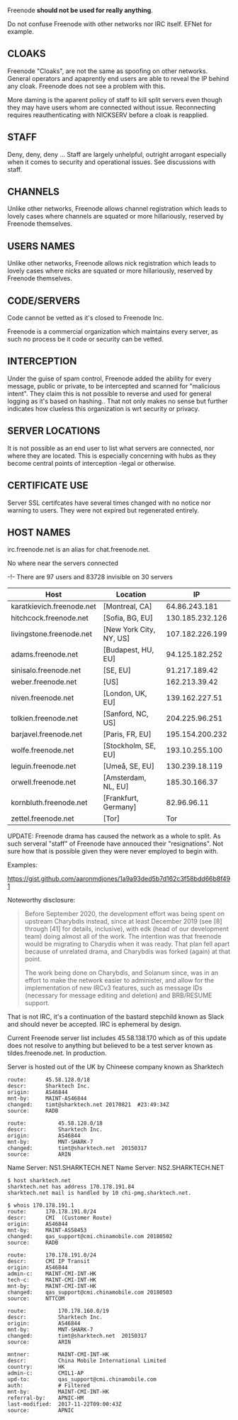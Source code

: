 


Freenode **should not be used for really anything**. 

Do not confuse Freenode with other networks nor IRC itself.  EFNet for example.


CLOAKS
------
Freenode "Cloaks", are not the same as spoofing on other networks. General operators and apaprently end users are able to reveal the IP behind any cloak. Freenode does not see a problem with this. 

More daming is the aparent policy of staff to kill split servers even though they may have users whom are connected without issue.   Reconnecting requires reauthenticating with NICKSERV before a cloak is reapplied.


STAFF
-----
Deny, deny, deny ... Staff are largely unhelpful, outright arrogant especially when it comes to security and operational issues.  See discussions with staff.


CHANNELS
--------
Unlike other networks, Freenode allows channel registration which leads to lovely cases where channels are squated or more hillariously, reserved by Freenode themselves.



USERS NAMES
------------
Unlike other networks, Freenode allows nick registration which leads to lovely cases where nicks are squated or more hillariously, reserved by Freenode themselves.


CODE/SERVERS
------------

Code cannot be vetted as it's closed to Freenode Inc.

Freenode is a commercial organization which maintains every server, as such no process be it code or security can be vetted.


INTERCEPTION
------------

Under the guise of spam control, Freenode added the ability for every message, public or private, to be intercepted and scanned for "malicious intent".  They claim this is not possible to reverse and used for general logging as it's based on hashing..  That not only makes no sense but further indicates how clueless this organization is wrt security or privacy.


SERVER LOCATIONS
----------------

It is not possible as an end user to list what servers are connected, nor where they are located.  This is especially concerning with hubs as they become central points of interception -legal or otherwise.


CERTIFICATE USE
---------------

Server SSL certifcates have several times changed with no notice nor warning to users.  They were not expired but regenerated entirely.



HOST NAMES
---------

irc.freenode.net is an alias for chat.freenode.net.

No where near the servers connected

-!- There are 97 users and 83728 invisible on 30 servers


| Host | Location | IP
| ---------------------- | ---------------- | ----------- | 
|karatkievich.freenode.net | [Montreal, CA] |	64.86.243.181 |
|hitchcock.freenode.net | [Sofia, BG, EU] | 	130.185.232.126 |
|livingstone.freenode.net | [New York City, NY, US] |107.182.226.199 |
|adams.freenode.net | [Budapest, HU, EU] |	94.125.182.252 |
|sinisalo.freenode.net | [SE, EU] |91.217.189.42 |
|weber.freenode.net | [US] |162.213.39.42 |
|niven.freenode.net | [London, UK, EU] |139.162.227.51 |
|tolkien.freenode.net | [Sanford, NC, US] |204.225.96.251 |
|barjavel.freenode.net | [Paris, FR, EU] |195.154.200.232 |
|wolfe.freenode.net | [Stockholm, SE, EU] |193.10.255.100 |
|leguin.freenode.net | [Umeå, SE, EU] |130.239.18.119 |
|orwell.freenode.net | [Amsterdam, NL, EU] |185.30.166.37 |
|kornbluth.freenode.net | [Frankfurt, Germany] |82.96.96.11 |
|zettel.freenode.net | [Tor] | Tor |


UPDATE:  Freenode drama has caused the network as a whole to split.  As such serveral "staff" of Freenode have annouced their "resignations".  Not sure how that is possible given they were never employed to begin with.

Examples:

https://gist.github.com/aaronmdjones/1a9a93ded5b7d162c3f58bdd66b8f491


Noteworthy disclosure:

> Before September 2020, the development effort was being spent on upstream
> Charybdis instead, since at least December 2019 (see [8] through [41] for
> details, inclusive), with edk (head of our development team) doing almost
> all of the work. The intention was that freenode would be migrating to
> Charydis when it was ready. That plan fell apart because of unrelated
> drama, and Charybdis was forked (again) at that point.
>   
> The work being done on Charybdis, and Solanum since, was in an effort to
> make the network easier to administer, and allow for the implementation
> of new IRCv3 features, such as message IDs (necessary for message
> editing and deletion) and BRB/RESUME support.
   
   
That is not IRC, it's a continuation of the bastard stepchild known as Slack and should never be accepted.  IRC is ephemeral by design.


Current Freenode server list includes 45.58.138.170 which as of this update does not resolve to anything but believed to be a test server known as tildes.freenode.net.  In production.

Server is hosted out of the UK by Chineese company known as Sharktech

```
route:      45.58.128.0/18
descr:      Sharktech Inc.
origin:     AS46844
mnt-by:     MAINT-AS46844
changed:    timt@sharktech.net 20170821  #23:49:34Z
source:     RADB

route:          45.58.128.0/18
descr:          Sharktech Inc.
origin:         AS46844
mnt-by:         MNT-SHARK-7
changed:        timt@sharktech.net  20150317
source:         ARIN
```

   Name Server: NS1.SHARKTECH.NET
   Name Server: NS2.SHARKTECH.NET


```
$ host sharktech.net
sharktech.net has address 170.178.191.84
sharktech.net mail is handled by 10 chi-pmg.sharktech.net.

$ whois 170.178.191.1
route:      170.178.191.0/24
descr:      CMI  (Customer Route)
origin:     AS46844
mnt-by:     MAINT-AS58453
changed:    qas_support@cmi.chinamobile.com 20180502
source:     RADB

route:      170.178.191.0/24
descr:      CMI IP Transit
origin:     AS46844
admin-c:    MAINT-CMI-INT-HK
tech-c:     MAINT-CMI-INT-HK
mnt-by:     MAINT-CMI-INT-HK
changed:    qas_support@cmi.chinamobile.com 20180503
source:     NTTCOM

route:          170.178.160.0/19
descr:          Sharktech Inc.
origin:         AS46844
mnt-by:         MNT-SHARK-7
changed:        timt@sharktech.net  20150317
source:         ARIN

mntner:         MAINT-CMI-INT-HK
descr:          China Mobile International Limited
country:        HK
admin-c:        CMIL1-AP
upd-to:         qas_support@cmi.chinamobile.com
auth:           # Filtered
mnt-by:         MAINT-CMI-INT-HK
referral-by:    APNIC-HM
last-modified:  2017-11-22T09:00:43Z
source:         APNIC
```

